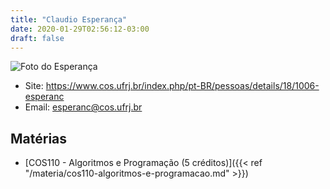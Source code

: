 ```yaml
---
title: "Claudio Esperança"
date: 2020-01-29T02:56:12-03:00
draft: false
---
```


![Foto do Esperança](https://www.cos.ufrj.br/uploadfile/imagem_pessoas/esperanc.jpg)

- Site: https://www.cos.ufrj.br/index.php/pt-BR/pessoas/details/18/1006-esperanc
- Email: [esperanc@cos.ufrj.br](mailto:esperanc@cos.ufrj.br)

## Matérias

- [COS110 - Algoritmos e Programação (5 créditos)]({{< ref "/materia/cos110-algoritmos-e-programacao.md" >}})

